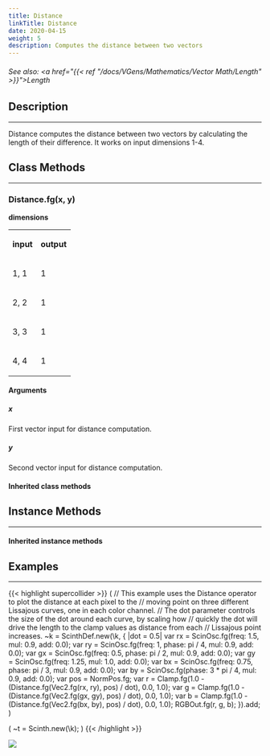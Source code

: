 ```yaml
---
title: Distance
linkTitle: Distance
date: 2020-04-15
weight: 5
description: Computes the distance between two vectors
---
```

<!-- generated file, please edit the original .schelp file(in the Scintillator repository) and then run schelpToMarkDown.scdscript to regenerate. -->
###### See also: <a href="{{< ref "/docs/VGens/Mathematics/Vector Math/Length" >}}">Length</a> 



## Description
---



Distance computes the distance between two vectors by calculating the length of their difference. It works on input dimensions 1-4.



## Class Methods
---



### Distance.fg(x, y)



<strong>dimensions</strong>


<table>
<tr><td>

<strong>input</strong>

</td><td>

<strong>output</strong>

</td></tr>
<tr><td>

1, 1

</td><td>

1

</td></tr>
<tr><td>

2, 2

</td><td>

1

</td></tr>
<tr><td>

3, 3

</td><td>

1

</td></tr>
<tr><td>

4, 4

</td><td>

1

</td></tr>

</table>


#### Arguments

##### x



First vector input for distance computation.



##### y



Second vector input for distance computation.





#### Inherited class methods



## Instance Methods
---



#### Inherited instance methods



## Examples
---



{{< highlight supercollider >}}
(
// This example uses the Distance operator to plot the distance at each pixel to the
// moving point on three different Lissajous curves, one in each color channel.
// The dot parameter controls the size of the dot around each curve, by scaling how
// quickly the dot will drive the length to the clamp values as distance from each
// Lissajous point increases.
~k = ScinthDef.new(\k, { |dot = 0.5|
    var rx = ScinOsc.fg(freq: 1.5, mul: 0.9, add: 0.0);
    var ry = ScinOsc.fg(freq: 1, phase: pi / 4, mul: 0.9, add: 0.0);
    var gx = ScinOsc.fg(freq: 0.5, phase: pi / 2, mul: 0.9, add: 0.0);
    var gy = ScinOsc.fg(freq: 1.25, mul: 1.0, add: 0.0);
    var bx = ScinOsc.fg(freq: 0.75, phase: pi / 3, mul: 0.9, add: 0.0);
    var by = ScinOsc.fg(phase: 3 * pi / 4, mul: 0.9, add: 0.0);
    var pos = NormPos.fg;
    var r = Clamp.fg(1.0 - (Distance.fg(Vec2.fg(rx, ry), pos) / dot), 0.0, 1.0);
    var g = Clamp.fg(1.0 - (Distance.fg(Vec2.fg(gx, gy), pos) / dot), 0.0, 1.0);
    var b = Clamp.fg(1.0 - (Distance.fg(Vec2.fg(bx, by), pos) / dot), 0.0, 1.0);
    RGBOut.fg(r, g, b);
}).add;
)

(
~t = Scinth.new(\k);
)
{{< /highlight >}}

<img src="/images/schelp/Distance.png" />